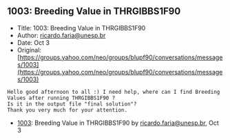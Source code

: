## 1003: Breeding Value in THRGIBBS1F90

- Title: 1003: Breeding Value in THRGIBBS1F90
- Author: ricardo.faria@unesp.br
- Date: Oct 3
- Original: [https://groups.yahoo.com/neo/groups/blupf90/conversations/messages/1003](https://groups.yahoo.com/neo/groups/blupf90/conversations/messages/1003)

```
Hello good afternoon to all :) I need help, where can I find Breeding Values after running THRGIBBS1F90 ? 
Is it in the output file "final solution"?
Thank you very much for your attention.
```

- [1003](1003.md): Breeding Value in THRGIBBS1F90 by ricardo.faria@unesp.br, Oct 3
